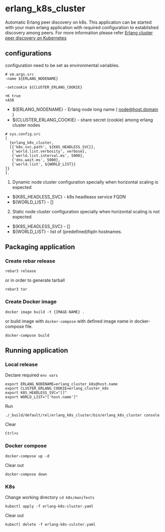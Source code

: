 # erlang_k8s_cluster
Automatic Erlang peer discovery on k8s. This application can be started with your main erlang application with required configuration to established discovery among peers. 
For more information please refer [Erlang cluster peer discovery on Kubernetes](https://contactchanaka.medium.com/erlang-cluster-peer-discovery-on-kubernetes-aa2ed15663f9)

## configurations

configuration need to be set as environmental variables.

```
# vm.args.src 
-name ${ERLANG_NODENAME} 

-setcookie ${CLUSTER_ERLANG_COOKIE}

+K true
+A30
```
- ${ERLANG_NODENAME} - Erlang node long name ( node@host.domain )
- ${CLUSTER_ERLANG_COOKIE} - share secret (cookie) among erlang cluster nodes

```
# sys.config.src
[
  {erlang_k8s_cluster, 
  [{'k8s.svc.path', ${K8S_HEADLESS_SVC}},
   {'world.list.verbosity', verbose},
   {'world.list.interval.ms', 5000},
   {'dns.wait.ms', 5000},
   {'world.list', ${WORLD_LIST}}
]}
].
```
1. Dynamic node cluster configuration specially when horizontal scaling is expected
- ${K8S_HEADLESS_SVC} - k8s headleass service FQDN
- ${WORLD_LIST} - []

2. Static  node cluster configuration specially when horizontal scaling is not expected
- ${K8S_HEADLESS_SVC} - []
- ${WORLD_LIST} - list of (predefined)fqdn hostnames.

## Packaging application

### Create rebar release
```
rebar3 release
```
or in order to generate tarball
```
rebar3 tar
```

### Create Docker image
```
docker image build -t {IMAGE-NAME} .
```
or build image with `docker-compose` with defined image name in docker-compose file.
```
docker-compose build
```

## Running application

### Local release
Declare required `env vars`
```
export ERLANG_NODENAME=erlang_cluster_k8s@host.name
export CLUSTER_ERLANG_COOKIE=erlang_cluster_k8s
export K8S_HEADLESS_SVC="[]"
export WORLD_LIST="['host.name']"
```
Run
```
./_build/default/rel/erlang_k8s_cluster/bin/erlang_k8s_cluster console
```
Clear
```
Ctrl+c
```

### Docker compose
```
docker-compose up -d
```
Clear out
```
docker-compose down
```

### K8s
Change working directory 
`cd k8s/manifests`
```
kubectl apply -f erlang-k8s-cluster.yaml
```
Clear out
```
kubectl delete -f erlang-k8s-culster.yaml
```
